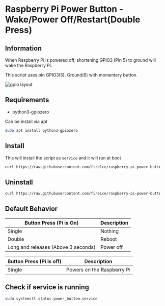 
# Raspberry Pi Power Button - Wake/Power Off/Restart(Double Press)

## Information

When Raspberry Pi is powered off, shortening GPIO3 (Pin 5) to ground will wake the Raspberry Pi.

This script uses pin GPIO3(5), Ground(6) with momentary button.

![gpio layout](https://github.com/fire1ce/raspberry-pi-power-button/raw/main/gpio_layout.jpg)

## Requirements

* python3-gpiozero

Can be install via apt

```bash
sudo apt install python3-gpiozero
```

## Install

This will install the script as `service` and it will run at boot

```bash
curl https://raw.githubusercontent.com/fire1ce/raspberry-pi-power-button/main/install.sh | bash
```

## Uninstall

```bash
curl https://raw.githubusercontent.com/fire1ce/raspberry-pi-power-button/main/uninstall.sh | bash
```

## Default Behavior

| __Button Press (Pi is On)__         | __Description__ |
| ----------------------------------- | --------------- |
| Single                              | Nothing         |
| Double                              | Reboot          |
| Long and releases (Above 3 seconds) | Power off       |

| __Button Press (Pi is off)__ | __Description__            |
| ---------------------------- | -------------------------- |
| Single                       | Powers on the Raspberry Pi |

## Check if service is running

```bash
sudo systemctl status power_button.service
```

